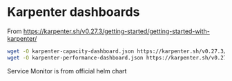 # Karpenter dashboards

From https://karpenter.sh/v0.27.3/getting-started/getting-started-with-karpenter/

```sh
wget -O karpenter-capacity-dashboard.json https://karpenter.sh/v0.27.3/getting-started/getting-started-with-karpenter/karpenter-capacity-dashboard.json
wget -O karpenter-performance-dashboard.json https://karpenter.sh/v0.27.3/getting-started/getting-started-with-karpenter/karpenter-performance-dashboard.json
```

Service Monitor is from official helm chart
